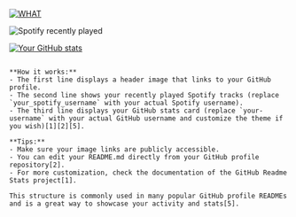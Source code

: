 <!-- Header Image -->
[![WHAT](https://your-image-link.com/header.png)](https://github.com/tasticp)

<!-- Spotify Recently Played -->
![Spotify recently played](https://spotify-recently-played-readme.vercel.app/api?user=your_spotify_username)

<!-- GitHub Stats Card -->
[![Your GitHub stats](https://github-readme-stats.vercel.app/api?username=your-username&theme=radical&show_icons=true)](https://github.com/anuraghazra/github-readme-stats)
```

**How it works:**
- The first line displays a header image that links to your GitHub profile.
- The second line shows your recently played Spotify tracks (replace `your_spotify_username` with your actual Spotify username).
- The third line displays your GitHub stats card (replace `your-username` with your actual GitHub username and customize the theme if you wish)[1][2][5].

**Tips:**
- Make sure your image links are publicly accessible.
- You can edit your README.md directly from your GitHub profile repository[2].
- For more customization, check the documentation of the GitHub Readme Stats project[1].

This structure is commonly used in many popular GitHub profile READMEs and is a great way to showcase your activity and stats[5].
